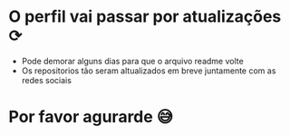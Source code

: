 # O perfil vai passar por atualizações ⟳

- Pode demorar alguns dias para que o arquivo readme volte
- Os repositorios tão seram altualizados em breve juntamente com as redes sociais
##

  # Por favor agurarde 😅
